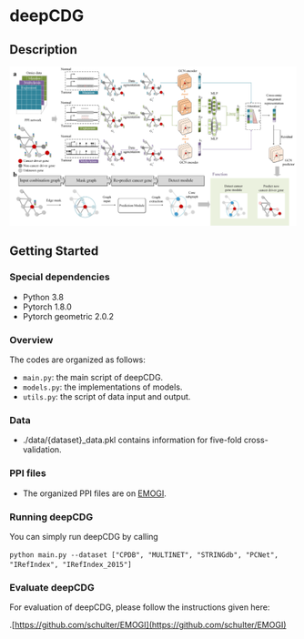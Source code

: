 #  deepCDG
## 
## Description

![Mainframe](structure.png)

## Getting Started

### Special dependencies

*   Python  3.8
*   Pytorch 1.8.0
*   Pytorch geometric 2.0.2

### Overview

The codes are organized as follows:&#x20;

*   `main.py`: the main script of deepCDG.
*   `models.py`: the implementations of models.
*   `utils.py`: the script of data input and output.

### Data
*   ./data/{dataset}_data.pkl contains information for five-fold cross-validation.
### PPI files

*   The organized PPI files are on [EMOGI](https://github.com/schulter/EMOGI).


### Running deepCDG
You can simply run deepCDG by calling

`python main.py --dataset ["CPDB", "MULTINET", "STRINGdb", "PCNet", "IRefIndex", "IRefIndex_2015"]`

### Evaluate deepCDG
For evaluation of deepCDG, please follow the instructions given here:

.[https://github.com/schulter/EMOGI](https://github.com/schulter/EMOGI)

